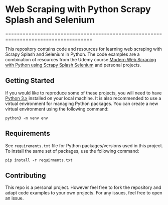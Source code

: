 # Web Scraping with Python Scrapy Splash and Selenium

====================================================================================

This repository contains code and resources for learning web scraping with Scrapy Splash and Selenium in Python. The code examples are a combination of resources from the Udemy course [Modern Web Scraping with Python using Scrapy Splash Selenium]("https://www.udemy.com/course/web-scraping-in-python-using-scrapy-and-splash/") and personal projects.

## Getting Started

If you would like to reproduce some of these projects, you will need to have [Python 3.x]("https://www.python.org/downloads/") installed on your local machine. It is also recommended to use a virtual environment for managing Python packages. You can create a new virtual environment using the following command:

```python3 -m venv env```

## Requirements

See  ```requirements.txt```  file for Python packages/versions used in this project. To install the same set of packages, use the following command:

```pip install -r requirments.txt```

## Contributing

This repo is a personal project. However feel free to fork the repository and adapt code examples to your own projects. For any issues, feel free to open an issue.
